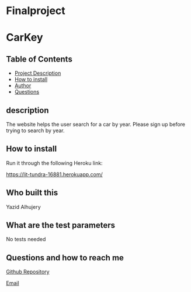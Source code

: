# Finalproject
  # CarKey
  ## Table of Contents
  - [Project Description](#description)
  - [How to install](#How-to-install)
  - [Author](#Who-built-this)
  - [Questions](#Questions-and-how-to-reach-me)
  ## description
  The website helps the user search for a car by year. Please sign up before trying to search by year.
  ## How to install

  Run it through the following Heroku link:

  https://lit-tundra-16881.herokuapp.com/
  
  ## Who built this
  Yazid Alhujery
  ## What are the test parameters
  No tests needed
  ## Questions and how to reach me
   [Github Repository](https://github.com/YaZiD01A/Finalproject)

  [Email](mailto:yalhujery01@gmail.com)